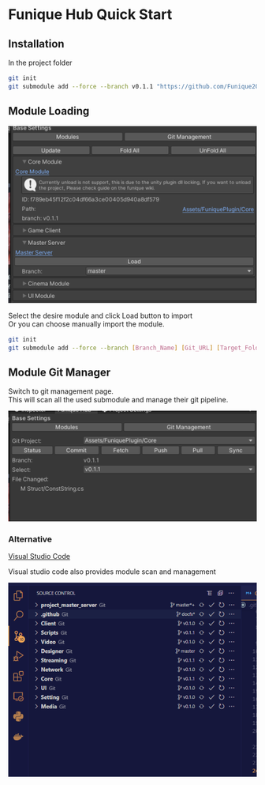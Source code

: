 # Funique Hub Quick Start

## Installation
In the project folder

```bash
git init
git submodule add --force --branch v0.1.1 "https://github.com/Funique2022/funique_hub.git" "Assets/FuniquePlugin/Hub"
```

## Module Loading

![ModulePage](./../../../images/ModulePage.png)

Select the desire module and click Load button to import\
Or you can choose manually import the module.

```bash
git init
git submodule add --force --branch [Branch_Name] [Git_URL] [Target_Folder]
```

## Module Git Manager

Switch to git management page.\
This will scan all the used submodule and manage their git pipeline.

![GitManager](./../../../images/GitManage.png)

### Alternative

[Visual Studio Code](https://code.visualstudio.com/)

Visual studio code also provides module scan and management

![Visual Studio Code](./../../../images/VisualStudioCodeGit.png)